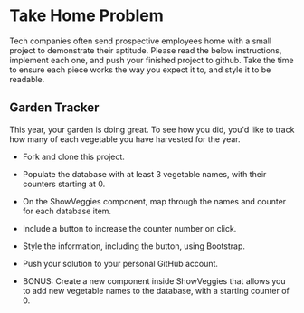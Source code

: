 # Take Home Problem

Tech companies often send prospective employees home with a small project to demonstrate their aptitude.  Please read the below instructions, implement each one, and push your finished project to github.  Take the time to ensure each piece works the way you expect it to, and style it to be readable.  

## Garden Tracker
This year, your garden is doing great.  To see how you did, you'd like to track how many of each vegetable you have harvested for the year.

* Fork and clone this project.
* Populate the database with at least 3 vegetable names, with their counters starting at 0.
* On the ShowVeggies component, map through the names and counter for each database item.
* Include a button to increase the counter number on click.
* Style the information, including the button, using Bootstrap.
* Push your solution to your personal GitHub account.

* BONUS: Create a new component inside ShowVeggies that allows you to add new vegetable names to the database, with a starting counter of 0.
